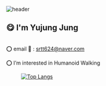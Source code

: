 ![header](https://capsule-render.vercel.app/api?type=venom&height=150&color=gradient&text=YU%20JUNG&fontSize=25&desc=yujung24&descSize=12&descAlignY=59&fontAlignY=46)


## :yum: I'm Yujung Jung 


<div>
  
  <br> :o: email :email: : srtt624@naver.com
  

  :o: I’m interested in Humanoid Walking    
  <dir>


  [![Top Langs](https://github-readme-stats.vercel.app/api/top-langs/?username=yujung24&exclude_repo=yujung24.github.io&count_private=true&layout=compact&theme=nord&hide_border=true)](https://github.com/yujung24/yujung24)
  <!-- :o: **contact** -->
  
  <!-- [<img align="left" alt="yujung | Instagram" width="48px" src="https://img.icons8.com/fluency/48/instagram-new.png" />][instagram]
  <!-- <br> [![Top Langs](https://github-readme-stats.vercel.app/api/top-langs/?username=yujung24&layout=compact)](https://github.com/yujung24/github-readme-stats) <br> -->
  <!--[instagram]: https://instagram.com/u_u.jng -->
</div>
  

  




<!--
**yujung24/yujung24** is a ✨ _special_ ✨ repository because its `README.md` (this file) appears on your GitHub profile.

Here are some ideas to get you started:

- 🔭 I’m currently working on ...
- 🌱 I’m currently learning ...
- 👯 I’m looking to collaborate on ...
- 🤔 I’m looking for help with ...
- 💬 Ask me about ...
- 📫 How to reach me: ...
- 😄 Pronouns: ...
- ⚡ Fun fact: ...
-->

